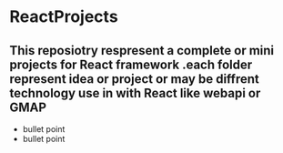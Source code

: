 # ReactProjects
## This reposiotry respresent a complete or mini projects for React framework .each folder represent idea or project or may be diffrent technology use in with React like webapi or GMAP
* bullet point
* bullet point
